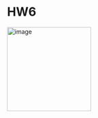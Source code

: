 # HW6

<img width="197" alt="image" src="https://github.com/aaalea7/HW6/assets/35973992/a1e45717-d27b-4794-90ec-d6edf90a279e">
